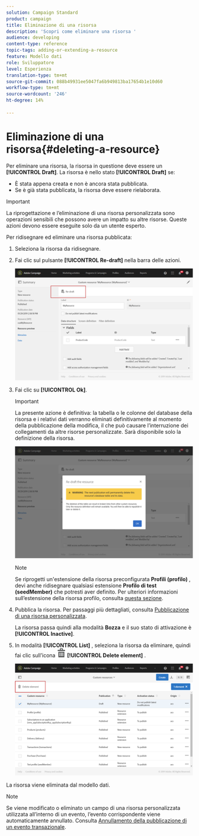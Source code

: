 ```yaml
---
solution: Campaign Standard
product: campaign
title: Eliminazione di una risorsa
description: 'Scopri come eliminare una risorsa '
audience: developing
content-type: reference
topic-tags: adding-or-extending-a-resource
feature: Modello dati
role: Sviluppatore
level: Esperienza
translation-type: tm+mt
source-git-commit: 088b49931ee5047fa6b949813ba17654b1e10d60
workflow-type: tm+mt
source-wordcount: '246'
ht-degree: 14%

---
```



# Eliminazione di una risorsa{#deleting-a-resource}

Per eliminare una risorsa, la risorsa in questione deve essere un **[!UICONTROL Draft]**. La risorsa è nello stato **[!UICONTROL Draft]** se:

* È stata appena creata e non è ancora stata pubblicata.
* Se è già stata pubblicata, la risorsa deve essere rielaborata.

>[!IMPORTANT]
>
>La riprogettazione e l’eliminazione di una risorsa personalizzata sono operazioni sensibili che possono avere un impatto su altre risorse. Queste azioni devono essere eseguite solo da un utente esperto.

Per ridisegnare ed eliminare una risorsa pubblicata:

1. Seleziona la risorsa da ridisegnare.
1. Fai clic sul pulsante **[!UICONTROL Re-draft]** nella barra delle azioni.

   ![](assets/schema_extension_uc26.png)

1. Fai clic su **[!UICONTROL Ok]**.

   >[!IMPORTANT]
   >
   >La presente azione è definitiva: la tabella o le colonne del database della risorsa e i relativi dati verranno eliminati definitivamente al momento della pubblicazione della modifica, il che può causare l’interruzione dei collegamenti da altre risorse personalizzate. Sarà disponibile solo la definizione della risorsa.

   ![](assets/schema_extension_uc27.png)

   >[!NOTE]
   >
   >Se riprogetti un&#39;estensione della risorsa preconfigurata **Profili (profilo)** , devi anche ridisegnare qualsiasi estensione **Profilo di test (seedMember)** che potresti aver definito. Per ulteriori informazioni sull’estensione della risorsa profilo, consulta [questa sezione](../../developing/using/extending-the-profile-resource-with-a-new-field.md).

1. Pubblica la risorsa. Per passaggi più dettagliati, consulta [Pubblicazione di una risorsa personalizzata](../../developing/using/updating-the-database-structure.md#publishing-a-custom-resource).

   La risorsa passa quindi alla modalità **Bozza** e il suo stato di attivazione è **[!UICONTROL Inactive]**.

1. In modalità **[!UICONTROL List]** , seleziona la risorsa da eliminare, quindi fai clic sull’icona ![](assets/delete_darkgrey-24px.png) **[!UICONTROL Delete element]** .

   ![](assets/schema_extension_uc28.png)

La risorsa viene eliminata dal modello dati.

>[!NOTE]
>
>Se viene modificato o eliminato un campo di una risorsa personalizzata utilizzata all’interno di un evento, l’evento corrispondente viene automaticamente annullato. Consulta [Annullamento della pubblicazione di un evento transazionale](../../channels/using/publishing-transactional-event.md#unpublishing-an-event).
